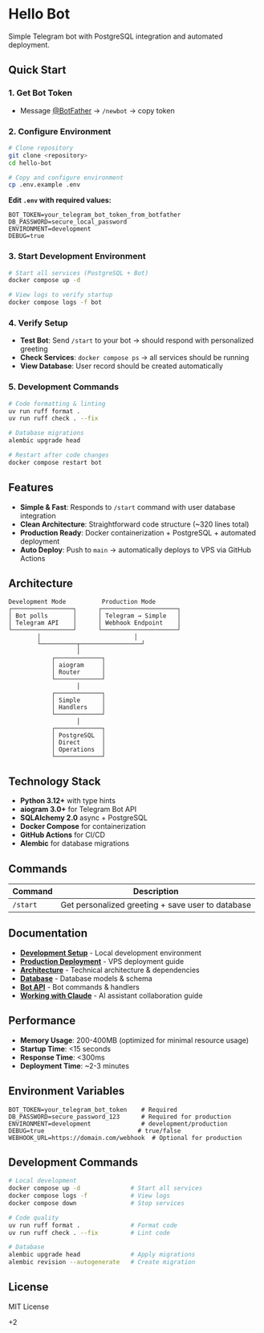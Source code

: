 # Hello Bot

Simple Telegram bot with PostgreSQL integration and automated deployment.

## Quick Start

### 1. Get Bot Token

- Message [@BotFather](https://t.me/botfather) → `/newbot` → copy token

### 2. Configure Environment

```bash
# Clone repository
git clone <repository>
cd hello-bot

# Copy and configure environment
cp .env.example .env
```

**Edit `.env` with required values:**

```env
BOT_TOKEN=your_telegram_bot_token_from_botfather
DB_PASSWORD=secure_local_password
ENVIRONMENT=development
DEBUG=true
```

### 3. Start Development Environment

```bash
# Start all services (PostgreSQL + Bot)
docker compose up -d

# View logs to verify startup
docker compose logs -f bot
```

### 4. Verify Setup

- **Test Bot**: Send `/start` to your bot → should respond with personalized greeting
- **Check Services**: `docker compose ps` → all services should be running
- **View Database**: User record should be created automatically

### 5. Development Commands

```bash
# Code formatting & linting
uv run ruff format .
uv run ruff check . --fix

# Database migrations
alembic upgrade head

# Restart after code changes
docker compose restart bot
```

## Features

- **Simple & Fast**: Responds to `/start` command with user database integration
- **Clean Architecture**: Straightforward code structure (~320 lines total)
- **Production Ready**: Docker containerization + PostgreSQL + automated deployment
- **Auto Deploy**: Push to `main` → automatically deploys to VPS via GitHub Actions

## Architecture

```
Development Mode          Production Mode
┌─────────────────┐      ┌─────────────────────┐
│ Bot polls       │      │ Telegram → Simple   │
│ Telegram API    │      │ Webhook Endpoint    │
└─────────────────┘      └─────────────────────┘
        │                          │
        └──────────┬─────────────────┘
                   │
            ┌─────────────┐
            │ aiogram     │
            │ Router      │
            └─────────────┘
                   │
            ┌─────────────┐
            │ Simple      │
            │ Handlers    │
            └─────────────┘
                   │
            ┌─────────────┐
            │ PostgreSQL  │
            │ Direct      │
            │ Operations  │
            └─────────────┘
```

## Technology Stack

- **Python 3.12+** with type hints
- **aiogram 3.0+** for Telegram Bot API
- **SQLAlchemy 2.0** async + PostgreSQL
- **Docker Compose** for containerization
- **GitHub Actions** for CI/CD
- **Alembic** for database migrations

## Commands

| Command  | Description                                       |
| -------- | ------------------------------------------------- |
| `/start` | Get personalized greeting + save user to database |

## Documentation

- **[Development Setup](docs/DEVELOPMENT.md)** - Local development environment
- **[Production Deployment](docs/DEPLOYMENT.md)** - VPS deployment guide
- **[Architecture](docs/ARCHITECTURE.md)** - Technical architecture & dependencies
- **[Database](docs/DATABASE.md)** - Database models & schema
- **[Bot API](docs/API.md)** - Bot commands & handlers
- **[Working with Claude](CLAUDE.md)** - AI assistant collaboration guide

## Performance

- **Memory Usage**: 200-400MB (optimized for minimal resource usage)
- **Startup Time**: <15 seconds
- **Response Time**: <300ms
- **Deployment Time**: ~2-3 minutes

## Environment Variables

```env
BOT_TOKEN=your_telegram_bot_token    # Required
DB_PASSWORD=secure_password_123      # Required for production
ENVIRONMENT=development              # development/production
DEBUG=true                          # true/false
WEBHOOK_URL=https://domain.com/webhook  # Optional for production
```

## Development Commands

```bash
# Local development
docker compose up -d              # Start all services
docker compose logs -f            # View logs
docker compose down               # Stop services

# Code quality
uv run ruff format .              # Format code
uv run ruff check . --fix         # Lint code

# Database
alembic upgrade head              # Apply migrations
alembic revision --autogenerate   # Create migration
```

## License

MIT License

+2
